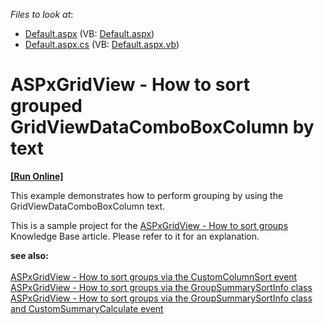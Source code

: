 <!-- default file list -->
*Files to look at*:

* [Default.aspx](./CS/WebSite/Default.aspx) (VB: [Default.aspx](./VB/WebSite/Default.aspx))
* [Default.aspx.cs](./CS/WebSite/Default.aspx.cs) (VB: [Default.aspx.vb](./VB/WebSite/Default.aspx.vb))
<!-- default file list end -->
# ASPxGridView - How to sort grouped GridViewDataComboBoxColumn by text
<!-- run online -->
**[[Run Online]](https://codecentral.devexpress.com/e3182/)**
<!-- run online end -->


<p>This example demonstrates how to perform grouping by using the GridViewDataComboBoxColumn text.</p><p>This is a sample project for the <a href="https://www.devexpress.com/Support/Center/p/K18508">ASPxGridView - How to sort groups </a> Knowledge Base article. Please refer to it for an explanation.</p><p><strong>see also:<br />
</strong><br />
<a href="https://www.devexpress.com/Support/Center/p/E3179">ASPxGridView - How to sort groups via the CustomColumnSort event</a> <br />
<a href="https://www.devexpress.com/Support/Center/p/E3180">ASPxGridView - How to sort groups via the GroupSummarySortInfo class</a> <br />
<a href="https://www.devexpress.com/Support/Center/p/E3181">ASPxGridView - How to sort groups via the GroupSummarySortInfo class and CustomSummaryCalculate event</a> </p>

<br/>



